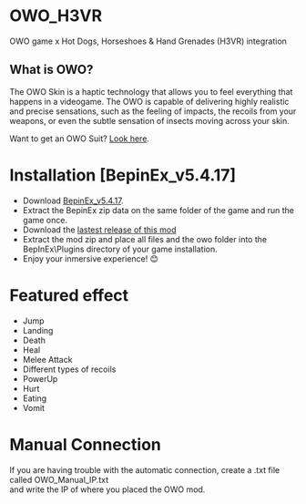 # OWO_H3VR
OWO game x Hot Dogs, Horseshoes & Hand Grenades (H3VR) integration

## What is OWO?
The OWO Skin is a haptic technology that allows you to feel everything that happens in a videogame. The OWO is capable of delivering highly realistic and precise sensations, such as the feeling of impacts, the recoils from your weapons, or even the subtle sensation of insects moving across your skin.

Want to get an OWO Suit? [Look here](https://owogame.com/shop/).

# Installation [BepinEx_v5.4.17]
- Download [BepinEx_v5.4.17]( https://github.com/BepInEx/BepInEx/releases/tag/v5.4.17).
- Extract the BepinEx zip data on the same folder of the game and run the game once.
- Download the [lastest release of this mod](https://github.com/OWODevelopers/OWO_H3VR/releases/latest)
- Extract the mod zip and place all files and the owo folder into the BepInEx\Plugins directory of your game installation.
- Enjoy your inmersive experience! 😊

# Featured effect
- Jump
- Landing
- Death
- Heal
- Melee Attack
- Different types of recoils
- PowerUp
- Hurt
- Eating
- Vomit

# Manual Connection
If you are having trouble with the automatic connection, create a .txt file called OWO_Manual_IP.txt  
and write the IP of where you placed the OWO mod.
